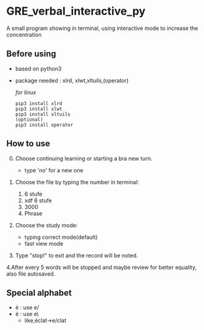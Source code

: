 # GRE_verbal_interactive_py

A small program showing in terminal, using interactive mode to increase the concentration

## Before using

- based on python3

- package needed : xlrd, xlwt,xltuils,(operator)

  *for linux*

  ```
  pip3 install xlrd
  pip3 install xlwt
  pip3 install xltuils
  (optional)
  pip3 install operator
  ```

## How to use

 0. Choose continuing learning or starting a bra new turn.
    - type 'no' for a new one

 1. Choose the file by typing the number in terminal:
    1. 6 stufe
    2. xdf 6 stufe
    3. 3000
    4. Phrase

 2. Choose the study mode:
    - typing correct mode(default)
    - fast view mode

 3. Type "stop!" to exit and the record will be noted.

 4.After every 5 words will be stopped and maybe review for better equality, also file autosaved.

## Special alphabet
  - é : use e/
  - è : use e\
    - like,éclat->e/clat
